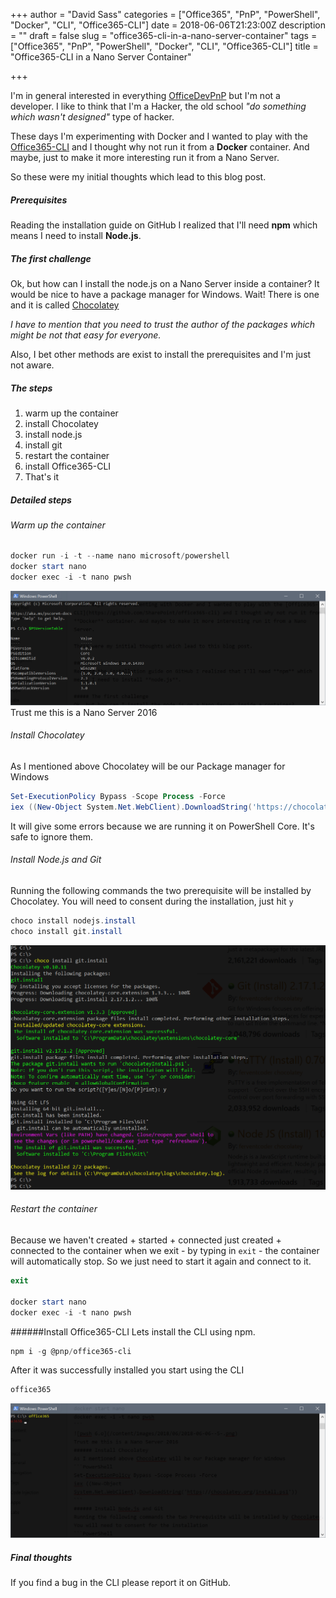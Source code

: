 +++
author = "David Sass"
categories = ["Office365", "PnP", "PowerShell", "Docker", "CLI", "Office365-CLI"]
date = 2018-06-06T21:23:00Z
description = ""
draft = false
slug = "office365-cli-in-a-nano-server-container"
tags = ["Office365", "PnP", "PowerShell", "Docker", "CLI", "Office365-CLI"]
title = "Office365-CLI in a Nano Server Container"

+++


I'm in general interested in everything [OfficeDevPnP](https://aka.ms/officedevpnp) but I'm not a developer. I like to think that I'm a Hacker, the old school *"do something which wasn't designed"* type of hacker.

These days I'm experimenting with Docker and I wanted to play with the [Office365-CLI](https://github.com/SharePoint/office365-cli) and I thought why not run it from a **Docker** container. And maybe, just to make it more interesting run it from a Nano Server.

So these were my initial thoughts which lead to this blog post.

##### Prerequisites
Reading the installation guide on GitHub I realized that I'll need **npm** which means I need to install **Node.js**.

##### The first challenge
Ok, but how can I install the node.js on a Nano Server inside a container? It would be nice to have a package manager for Windows. 
Wait! There is one and it is called [Chocolatey](http://chocolatey.org/)

*I have to mention that you need to trust the author of the packages which might be not that easy for everyone.*

Also, I bet other methods are exist to install the prerequisites and I'm just not aware.

##### The steps
1. warm up the container
2. install Chocolatey
3. install node.js
4. install git
5. restart the container
6. install Office365-CLI
7. That's it

##### Detailed steps

###### Warm up the container
```PowerShell
docker run -i -t --name nano microsoft/powershell
docker start nano
docker exec -i -t nano pwsh
```
![pwsh 6.o](/content/images/2019/01/2018-06-06--5--1.png)
Trust me this is a Nano Server 2016

###### Install Chocolatey
As I mentioned above Chocolatey will be our Package manager for Windows
```PowerShell
Set-ExecutionPolicy Bypass -Scope Process -Force
iex ((New-Object System.Net.WebClient).DownloadString('https://chocolatey.org/install.ps1'))
```
It will give some errors because we are running it on PowerShell Core. It's safe to ignore them.

###### Install Node.js and Git
Running the following commands the two prerequisite will be installed by Chocolatey.
You will need to consent during the installation, just hit ```y```
```PowerShell
choco install nodejs.install
choco install git.install
```
![Installing Git and Node.js](/content/images/2019/01/2018-06-06--4-.png)

###### Restart the container
Because we haven't created + started + connected just created + connected to the container when we exit - by typing in ```exit``` - the container will automatically stop. So we just need to start it again and connect to it.
```PowerShell
exit

docker start nano
docker exec -i -t nano pwsh
```

######Install Office365-CLI
Lets install the CLI using npm.
```PowerShell
npm i -g @pnp/office365-cli
```
After it was successfully installed you start using the CLI
```PowerShell
office365
```
![Office365-CLI in action](/content/images/2019/01/2018-06-06--6-.png)

##### Final thoughts
If you find a bug in the CLI please report it on GitHub.



